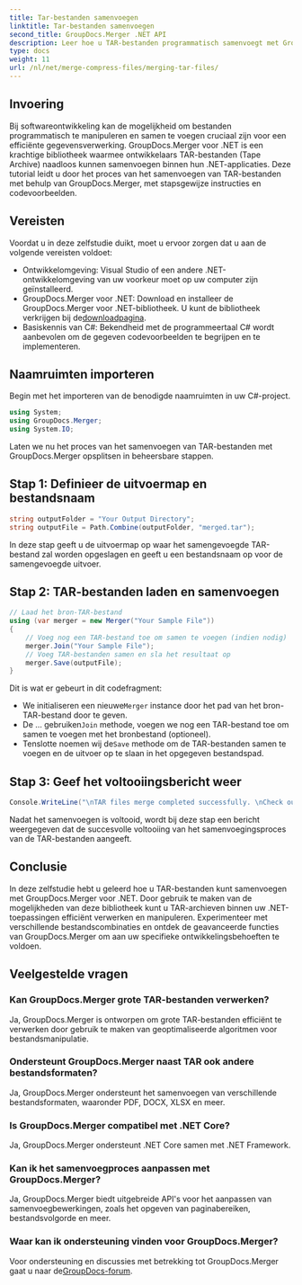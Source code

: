 ```yaml
---
title: Tar-bestanden samenvoegen
linktitle: Tar-bestanden samenvoegen
second_title: GroupDocs.Merger .NET API
description: Leer hoe u TAR-bestanden programmatisch samenvoegt met GroupDocs.Merger voor .NET. Volg onze stapsgewijze handleiding om efficiënt met TAR-archieven om te gaan.
type: docs
weight: 11
url: /nl/net/merge-compress-files/merging-tar-files/
---
```

## Invoering
Bij softwareontwikkeling kan de mogelijkheid om bestanden programmatisch te manipuleren en samen te voegen cruciaal zijn voor een efficiënte gegevensverwerking. GroupDocs.Merger voor .NET is een krachtige bibliotheek waarmee ontwikkelaars TAR-bestanden (Tape Archive) naadloos kunnen samenvoegen binnen hun .NET-applicaties. Deze tutorial leidt u door het proces van het samenvoegen van TAR-bestanden met behulp van GroupDocs.Merger, met stapsgewijze instructies en codevoorbeelden.
## Vereisten
Voordat u in deze zelfstudie duikt, moet u ervoor zorgen dat u aan de volgende vereisten voldoet:
- Ontwikkelomgeving: Visual Studio of een andere .NET-ontwikkelomgeving van uw voorkeur moet op uw computer zijn geïnstalleerd.
-  GroupDocs.Merger voor .NET: Download en installeer de GroupDocs.Merger voor .NET-bibliotheek. U kunt de bibliotheek verkrijgen bij de[downloadpagina](https://releases.groupdocs.com/merger/net/).
- Basiskennis van C#: Bekendheid met de programmeertaal C# wordt aanbevolen om de gegeven codevoorbeelden te begrijpen en te implementeren.

## Naamruimten importeren
Begin met het importeren van de benodigde naamruimten in uw C#-project.

```csharp
using System; 
using GroupDocs.Merger;
using System.IO;
```

Laten we nu het proces van het samenvoegen van TAR-bestanden met GroupDocs.Merger opsplitsen in beheersbare stappen.
## Stap 1: Definieer de uitvoermap en bestandsnaam
```csharp
string outputFolder = "Your Output Directory";
string outputFile = Path.Combine(outputFolder, "merged.tar");
```
In deze stap geeft u de uitvoermap op waar het samengevoegde TAR-bestand zal worden opgeslagen en geeft u een bestandsnaam op voor de samengevoegde uitvoer.
## Stap 2: TAR-bestanden laden en samenvoegen
```csharp
// Laad het bron-TAR-bestand
using (var merger = new Merger("Your Sample File"))
{
    // Voeg nog een TAR-bestand toe om samen te voegen (indien nodig)
    merger.Join("Your Sample File");
    // Voeg TAR-bestanden samen en sla het resultaat op
    merger.Save(outputFile);
}
```
Dit is wat er gebeurt in dit codefragment:
-  We initialiseren een nieuwe`Merger` instance door het pad van het bron-TAR-bestand door te geven.
-  De ... gebruiken`Join` methode, voegen we nog een TAR-bestand toe om samen te voegen met het bronbestand (optioneel).
-  Tenslotte noemen wij de`Save` methode om de TAR-bestanden samen te voegen en de uitvoer op te slaan in het opgegeven bestandspad.
## Stap 3: Geef het voltooiingsbericht weer
```csharp
Console.WriteLine("\nTAR files merge completed successfully. \nCheck output in {0}", outputFolder);
```
Nadat het samenvoegen is voltooid, wordt bij deze stap een bericht weergegeven dat de succesvolle voltooiing van het samenvoegingsproces van de TAR-bestanden aangeeft.

## Conclusie
In deze zelfstudie hebt u geleerd hoe u TAR-bestanden kunt samenvoegen met GroupDocs.Merger voor .NET. Door gebruik te maken van de mogelijkheden van deze bibliotheek kunt u TAR-archieven binnen uw .NET-toepassingen efficiënt verwerken en manipuleren. Experimenteer met verschillende bestandscombinaties en ontdek de geavanceerde functies van GroupDocs.Merger om aan uw specifieke ontwikkelingsbehoeften te voldoen.

## Veelgestelde vragen
### Kan GroupDocs.Merger grote TAR-bestanden verwerken?
Ja, GroupDocs.Merger is ontworpen om grote TAR-bestanden efficiënt te verwerken door gebruik te maken van geoptimaliseerde algoritmen voor bestandsmanipulatie.
### Ondersteunt GroupDocs.Merger naast TAR ook andere bestandsformaten?
Ja, GroupDocs.Merger ondersteunt het samenvoegen van verschillende bestandsformaten, waaronder PDF, DOCX, XLSX en meer.
### Is GroupDocs.Merger compatibel met .NET Core?
Ja, GroupDocs.Merger ondersteunt .NET Core samen met .NET Framework.
### Kan ik het samenvoegproces aanpassen met GroupDocs.Merger?
Ja, GroupDocs.Merger biedt uitgebreide API's voor het aanpassen van samenvoegbewerkingen, zoals het opgeven van paginabereiken, bestandsvolgorde en meer.
### Waar kan ik ondersteuning vinden voor GroupDocs.Merger?
 Voor ondersteuning en discussies met betrekking tot GroupDocs.Merger gaat u naar de[GroupDocs-forum](https://forum.groupdocs.com/c/merger/32).